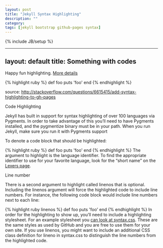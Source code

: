 ```yaml
---
layout: post
title: "Jekyll Syntax Highlighting"
description: ""
category:
tags: [jekyll bootstrap github-pages syntax]
---
```

{% include JB/setup %}


---
layout: default
title: Something with codes
---

Happy fun highlighting.
[More details](https://github.com/mojombo/jekyll/wiki/liquid-extensions)

{% highlight ruby %}
def foo
  puts 'foo'
end
{% endhighlight %}



source:
http://stackoverflow.com/questions/6615415/add-syntax-highlighting-to-gh-pages


Code Highlighting

Jekyll has built in support for syntax highlighting of over 100 languages via Pygments. In order to take advantage of this you’ll need to have Pygments installed, and the pygmentize binary must be in your path. When you run Jekyll, make sure you run it with Pygments support

To denote a code block that should be highlighted:

{% highlight ruby %}
def foo
  puts 'foo'
end
{% endhighlight %}
The argument to highlight is the language identifier. To find the appropriate identifier to use for your favorite language, look for the “short name” on the [Lexers page](http://pygments.org/docs/lexers/).

Line number

There is a second argument to highlight called linenos that is optional. Including the linenos argument will force the highlighted code to include line numbers. For instance, the following code block would include line numbers next to each line:

{% highlight ruby linenos %}
def foo
  puts 'foo'
end
{% endhighlight %}
In order for the highlighting to show up, you’ll need to include a highlighting stylesheet. For an example stylesheet you [can look at syntax.css](http://github.com/mojombo/tpw/tree/master/css/syntax.css). These are the same styles as used by GitHub and you are free to use them for your own site. If you use linenos, you might want to include an additional CSS class definition for lineno in syntax.css to distinguish the line numbers from the highlighted code.
